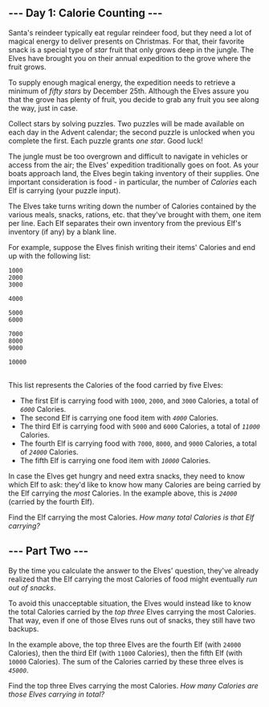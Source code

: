 
##  --- Day 1: Calorie Counting ---
Santa's reindeer typically eat regular reindeer food, but they need a lot of magical energy to deliver presents on Christmas. For that, their favorite snack is a special type of <em>star</em> fruit that only grows deep in the jungle. The Elves have brought you on their annual expedition to the grove where the fruit grows.

To supply enough magical energy, the expedition needs to retrieve a minimum of <em>fifty stars</em> by December 25th. Although the Elves assure you that the grove has plenty of fruit, you decide to grab any fruit you see along the way, just in case.

Collect stars by solving puzzles.  Two puzzles will be made available on each day in the Advent calendar; the second puzzle is unlocked when you complete the first.  Each puzzle grants <em>one star</em>. Good luck!

The jungle must be too overgrown and difficult to navigate in vehicles or access from the air; the Elves' expedition traditionally goes on foot. As your boats approach land, the Elves begin taking inventory of their supplies. One important consideration is food - in particular, the number of <em>Calories</em> each Elf is carrying (your puzzle input).

The Elves take turns writing down the number of Calories contained by the various meals, snacks, rations, etc. that they've brought with them, one item per line. Each Elf separates their own inventory from the previous Elf's inventory (if any) by a blank line.

For example, suppose the Elves finish writing their items' Calories and end up with the following list:

<pre>
<code>1000
2000
3000

4000

5000
6000

7000
8000
9000

10000
</code>
</pre>

This list represents the Calories of the food carried by five Elves:


 - The first Elf is carrying food with <code>1000</code>, <code>2000</code>, and <code>3000</code> Calories, a total of <code><em>6000</em></code> Calories.
 - The second Elf is carrying one food item with <code><em>4000</em></code> Calories.
 - The third Elf is carrying food with <code>5000</code> and <code>6000</code> Calories, a total of <code><em>11000</em></code> Calories.
 - The fourth Elf is carrying food with <code>7000</code>, <code>8000</code>, and <code>9000</code> Calories, a total of <code><em>24000</em></code> Calories.
 - The fifth Elf is carrying one food item with <code><em>10000</em></code> Calories.

In case the Elves get hungry and need extra snacks, they need to know which Elf to ask: they'd like to know how many Calories are being carried by the Elf carrying the <em>most</em> Calories. In the example above, this is <em><code>24000</code></em> (carried by the fourth Elf).

Find the Elf carrying the most Calories. <em>How many total Calories is that Elf carrying?</em>


## --- Part Two ---
By the time you calculate the answer to the Elves' question, they've already realized that the Elf carrying the most Calories of food might eventually <em>run out of snacks</em>.

To avoid this unacceptable situation, the Elves would instead like to know the total Calories carried by the <em>top three</em> Elves carrying the most Calories. That way, even if one of those Elves runs out of snacks, they still have two backups.

In the example above, the top three Elves are the fourth Elf (with <code>24000</code> Calories), then the third Elf (with <code>11000</code> Calories), then the fifth Elf (with <code>10000</code> Calories). The sum of the Calories carried by these three elves is <code><em>45000</em></code>.

Find the top three Elves carrying the most Calories. <em>How many Calories are those Elves carrying in total?</em>